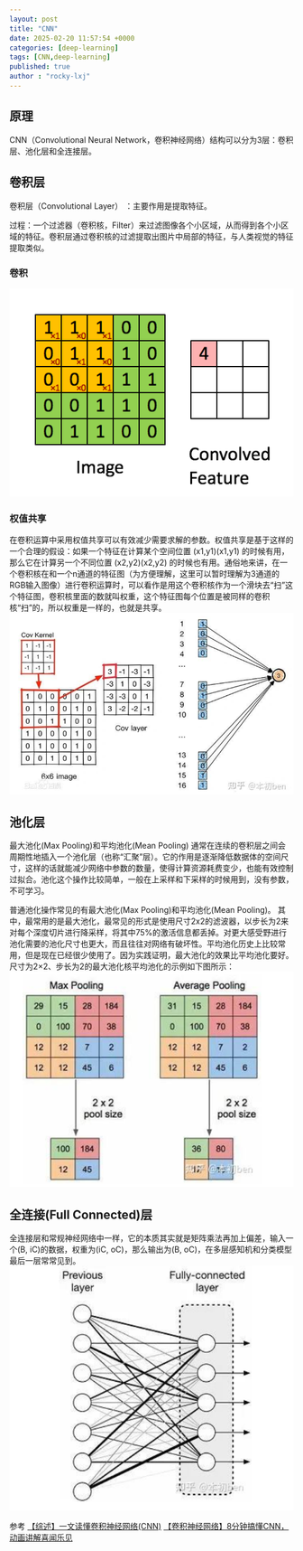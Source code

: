 ```yaml
---
layout: post
title: "CNN"
date: 2025-02-20 11:57:54 +0000
categories: [deep-learning]
tags: [CNN,deep-learning]
published: true
author : "rocky-lxj"
---
```

## 原理
CNN（Convolutional Neural Network，卷积神经网络）结构可以分为3层：卷积层、池化层和全连接层。

## 卷积层
卷积层（Convolutional Layer） ：主要作用是提取特征。

过程：一个过滤器（卷积核，Filter）来过滤图像各个小区域，从而得到各个小区域的特征。卷积层通过卷积核的过滤提取出图片中局部的特征，与人类视觉的特征提取类似。

### 卷积

![卷积](https://github.com/rocky-lxj/rocky-lxj.github.io/raw/main/src/img/deep-learning/cnn-juanji.gif)


### 权值共享
在卷积运算中采用权值共享可以有效减少需要求解的参数。权值共享是基于这样的一个合理的假设：如果一个特征在计算某个空间位置 (x1,y1)(x1,y1) 的时候有用，那么它在计算另一个不同位置 (x2,y2)(x2,y2) 的时候也有用。通俗地来讲，在一个卷积核在和一个n通道的特征图（为方便理解，这里可以暂时理解为3通道的RGB输入图像）进行卷积运算时，可以看作是用这个卷积核作为一个滑块去“扫”这个特征图，卷积核里面的数就叫权重，这个特征图每个位置是被同样的卷积核“扫”的，所以权重是一样的，也就是共享。
![权值共享](https://github.com/rocky-lxj/rocky-lxj.github.io/raw/main/src/img/deep-learning/quanzhigongxiang.png)

## 池化层

最大池化(Max Pooling)和平均池化(Mean Pooling)
通常在连续的卷积层之间会周期性地插入一个池化层（也称“汇聚”层）。它的作用是逐渐降低数据体的空间尺寸，这样的话就能减少网络中参数的数量，使得计算资源耗费变少，也能有效控制过拟合。池化这个操作比较简单，一般在上采样和下采样的时候用到，没有参数，不可学习。

普通池化操作常见的有最大池化(Max Pooling)和平均池化(Mean Pooling)。 其中，最常用的是最大池化，最常见的形式是使用尺寸2x2的滤波器，以步长为2来对每个深度切片进行降采样，将其中75%的激活信息都丢掉。对更大感受野进行池化需要的池化尺寸也更大，而且往往对网络有破坏性。平均池化历史上比较常用，但是现在已经很少使用了。因为实践证明，最大池化的效果比平均池化要好。尺寸为2×2、步长为2的最大池化核平均池化的示例如下图所示：
![池化](https://github.com/rocky-lxj/rocky-lxj.github.io/raw/main/src/img/deep-learning/chihua.png)


## 全连接(Full Connected)层
全连接层和常规神经网络中一样，它的本质其实就是矩阵乘法再加上偏差，输入一个(B, iC)的数据，权重为(iC, oC)，那么输出为(B, oC)，在多层感知机和分类模型最后一层常常见到。
![全连接](https://github.com/rocky-lxj/rocky-lxj.github.io/raw/main/src/img/deep-learning/quanlianjie.png)

参考
[【综述】一文读懂卷积神经网络(CNN)](https://zhuanlan.zhihu.com/p/561991816)
[【卷积神经网络】8分钟搞懂CNN，动画讲解喜闻乐见](https://www.bilibili.com/video/BV1fY411H7g8/?spm_id_from=333.337.search-card.all.click&vd_source=43f39a8c3244641decd6dc3c1a88dc9c)
